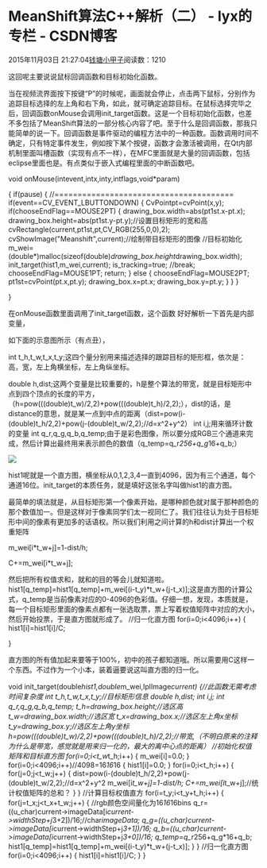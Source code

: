 # MeanShift算法C++解析（二） - lyx的专栏 - CSDN博客





2015年11月03日 21:27:04[钱塘小甲子](https://me.csdn.net/qtlyx)阅读数：1210








这回呢主要说说鼠标回调函数和目标初始化函数。

当在视频流界面按下按键“P”的时候呢，画面就会停止，点击两下鼠标，分别作为追踪目标选择的左上角和右下角，如此，就可确定追踪目标。在鼠标选择完毕之后，回调函数onMouse会调用init_target函数。这是一个目标初始化函数，也差不多包括了MeanShift算法的一部分核心内容了吧。至于什么是回调函数，那我只能简单的说一下。回调函数是事件驱动的编程方法中的一种函数。函数调用时间不确定，只有特定事件发生，例如按下某个按键，函数才会激活被调用，在Qt内部机制里面叫槽函数（实现有点不一样），在MFC里面就是大量的回调函数，包括eclipse里面也是。有点类似于嵌入式编程里面的中断函数吧。​

void onMouse(intevent,intx,inty,intflags,void*param)

{
if(pause)
{
//=======================================
if(event==CV_EVENT_LBUTTONDOWN)
{
CvPointpt=cvPoint(x,y);
if(chooseEndFlag==MOUSE2PT)
{
drawing_box.width=abs(pt1st.x-pt.x);
drawing_box.height=abs(pt1st.y-pt.y);//设置目标矩形的宽和高
cvRectangle(current,pt1st,pt,CV_RGB(255,0,0),2);
cvShowImage("Meanshift",current);//绘制带目标矩形的图像
//目标初始化
m_wei=(double*)malloc(sizeof(double)*drawing_box.height*drawing_box.width);
init_target(hist1,m_wei,current);
is_tracking=true;
//break;
chooseEndFlag=MOUSE1PT;
return;
}
else
{
chooseEndFlag=MOUSE2PT;
pt1st=cvPoint(pt.x,pt.y);
drawing_box.x=pt.x;
drawing_box.y=pt.y;
}
}
}


}


在onMouse函数里面调用了init_target函数，这个函数 好好解析一下首先是内部变量，


​如下面的示意图所示（有点丑），


​int t_h,t_w,t_x,t_y;这四个量分别用来描述选择的跟踪目标的矩形框，依次是：高，宽，左上角横坐标，左上角纵坐标。


double h,dist;这两个变量是比较重要的，h是整个算法的带宽，就是目标矩形中点到四个顶点的长度的平方，（h=pow(((double)t_w)/2,2)+pow(((double)t_h)/2,2);），dist的话，是distance的意思，就是某一点到中点的距离（dist=pow(i-(double)t_h/2,2)+pow(j-(double)t_w/2,2);//d=x^2+y^2）
int i,j;用来循环计数的变量
int q_r,q_g,q_b,q_temp;由于是彩色图像，所以要分成RGB三个通道来完成，然后计算出最终用来表示颜色的数值（q_temp=q_r*256+q_g*16+q_b;）


[![](http://s16.sinaimg.cn/mw690/002y1HhYgy6Rmqbplkbdf)](http://photo.blog.sina.com.cn/showpic.html#blogid=&url=http://album.sina.com.cn/pic/002y1HhYgy6Rmqbplkbdf)






hist1呢就是一个直方图，横坐标从0,1,2,3,4一直到4096，因为有三个通道，每个通道16位。init_target的本质任务，就是填好这张名字叫做hist1的直方图。


最简单的填法就是，从目标矩形第一个像素开始，是哪种颜色就对属于那种颜色的那个数值加一。​但是这样对于像素同学们太一视同仁了。我们往往认为处于目标矩形中间的像素有更加多的话语权。所以我们利用之间计算的h和dist计算出一个权重矩阵


m_wei[i*t_w+j]=1-dist/h;


​C+=m_wei[i*t_w+j];

然后把所有权值求和，就和的目的等会儿就知道啦。​
hist1[q_temp]=hist1[q_temp]+m_wei[(i-t_y)*t_w+(j-t_x)];这是直方图的计算公式，q_temp是当前像素对应的0-4096的色彩值。仔细一想，发现，本质就是，每一个目标矩形里面的像素点都有一张选取票，票上写着权值矩阵中对应的大小，然后开始投票，于是直方图就形成了。
//归一化直方图
for(i=0;i<</span>4096;i++)
{
hist1[i]=hist1[i]/C;


}


直方图的所有值加起来要等于100%，初中的孩子都知道哦。所以需要用C这样一个东西。不过作为一个小本，装着逼要说这叫直方图的归一化。





void init_target(double*hist1,double*m_wei,IplImage*current)
{//此函数无需考虑时间复杂度
int t_h,t_w,t_x,t_y;//目标矩形信息
double h,dist;
int i,j;
int q_r,q_g,q_b,q_temp;
t_h=drawing_box.height;//选区高
t_w=drawing_box.width;//选区宽
t_x=drawing_box.x;//选区左上角x坐标
t_y=drawing_box.y;//选区左上角y坐标
h=pow(((double)t_w)/2,2)+pow(((double)t_h)/2,2);//带宽,（不明白原来的注释为什么是带宽，感觉就是用来归一化的，最大的离中心点的距离）
//初始化权值矩阵和目标直方图
for(i=0;i<</span>t_w*t_h;i++)
{
m_wei[i]=0.0;
}
for(i=0;i<</span>4096;i++)//4098=16*16*16
{
hist1[i]=0.0;
}
for(i=0;i<</span>t_h;i++)
{
for(j=0;j<</span>t_w;j++)
{
dist=pow(i-(double)t_h/2,2)+pow(j-(double)t_w/2,2);//d=x^2+y^2
m_wei[i*t_w+j]=1-dist/h;
C+=m_wei[i*t_w+j];//统计权值矩阵的总和？
}
}
//计算目标权值直方
for(i=t_y;i<</span>t_y+t_h;i++)
{
for(j=t_x;j<</span>t_x+t_w;j++)
{
//rgb颜色空间量化为16*16*16bins
q_r=((u_char)current->imageData[i*current->widthStep+j*3+2])/16;//char*imageData;
q_g=((u_char)current->imageData[i*current->widthStep+j*3+1])/16;
q_b=((u_char)current->imageData[i*current->widthStep+j*3+0])/16;
q_temp=q_r*256+q_g*16+q_b;
hist1[q_temp]=hist1[q_temp]+m_wei[(i-t_y)*t_w+(j-t_x)];
}
}
//归一化直方图
for(i=0;i<</span>4096;i++)
{
hist1[i]=hist1[i]/C;
}
}


